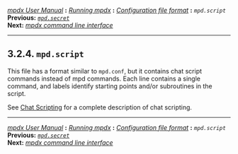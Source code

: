 [*mpdx User Manual*](README.md) **:** [*Running mpdx*](mpd9.md) **:**
[*Configuration file format*](mpd11.md) **:** *`mpd.script`*\
**Previous:** [*`mpd.secret`*](mpd14.md)\
**Next:** [*mpdx command line interface*](mpd16.md)

------------------------------------------------------------------------

## 3.2.4. `mpd.script`

This file has a format similar to `mpd.conf`, but it contains chat
script commands instead of mpd commands. Each line contains a single
command, and labels identify starting points and/or subroutines in the
script.

See [Chat Scripting](mpd50.md#chat) for a complete description of chat
scripting.

------------------------------------------------------------------------

[*mpdx User Manual*](README.md) **:** [*Running mpdx*](mpd9.md) **:**
[*Configuration file format*](mpd11.md) **:** *`mpd.script`*\
**Previous:** [*`mpd.secret`*](mpd14.md)\
**Next:** [*mpdx command line interface*](mpd16.md)
